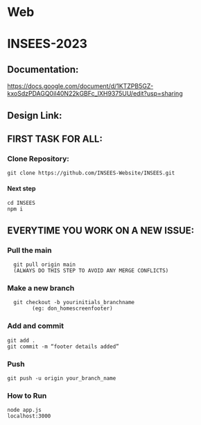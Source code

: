 # Web

# INSEES-2023
## Documentation:
https://docs.google.com/document/d/1KTZPB5GZ-kxoSdzPDAGQ0il40N22kGBFc_lXH9375UU/edit?usp=sharing
## Design Link: 


## FIRST TASK FOR ALL: 
	
  ### Clone Repository: 
    git clone https://github.com/INSEES-Website/INSEES.git
  #### Next step
    cd INSEES
    npm i

## EVERYTIME YOU WORK ON A NEW ISSUE:
### Pull the main
      git pull origin main 
      (ALWAYS DO THIS STEP TO AVOID ANY MERGE CONFLICTS)
### Make a new branch
	  git checkout -b yourinitials_branchname
			(eg: don_homescreenfooter)
### Add and commit
    git add .
    git commit -m “footer details added”
### Push
    git push -u origin your_branch_name

### How to Run 
    node app.js
    localhost:3000
